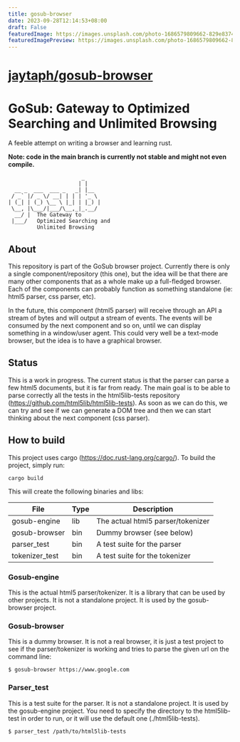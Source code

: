 ```yaml
---
title: gosub-browser
date: 2023-09-28T12:14:53+08:00
draft: False
featuredImage: https://images.unsplash.com/photo-1686579809662-829e8374d0a8?ixid=M3w0NjAwMjJ8MHwxfHJhbmRvbXx8fHx8fHx8fDE2OTU4NzQ0ODV8&ixlib=rb-4.0.3
featuredImagePreview: https://images.unsplash.com/photo-1686579809662-829e8374d0a8?ixid=M3w0NjAwMjJ8MHwxfHJhbmRvbXx8fHx8fHx8fDE2OTU4NzQ0ODV8&ixlib=rb-4.0.3
---
```


# [jaytaph/gosub-browser](https://github.com/jaytaph/gosub-browser)

# GoSub: Gateway to Optimized Searching and Unlimited Browsing

A feeble attempt on writing a browser and learning rust.

**Note: code in the main branch is currently not stable and might not even compile.**

```
                       _     
                      | |    
  __ _  ___  ___ _   _| |__  
 / _` |/ _ \/ __| | | | '_ \ 
| (_| | (_) \__ \ |_| | |_) |
 \__, |\___/|___/\__,_|_.__/ 
  __/ |  The Gateway to                    
 |___/   Optimized Searching and 
         Unlimited Browsing                    
```


## About

This repository is part of the GoSub browser project. Currently there is only a single component/repository (this one), 
but the idea will be that there are many other components that as a whole make up a full-fledged browser. Each of the 
components can probably function as something standalone (ie: html5 parser, css parser, etc).

In the future, this component (html5 parser) will receive through an API a stream of bytes and will output a stream of
events. The events will be consumed by the next component and so on, until we can display something in a window/user 
agent. This could very well be a text-mode browser, but the idea is to have a graphical browser.


## Status

This is a work in progress. The current status is that the parser can parse a few html5 documents, but it is far from
ready. The main goal is to be able to parse correctly all the tests in the html5lib-tests repository 
(https://github.com/html5lib/html5lib-tests). As soon as we can do this, we can try and see if we can generate a DOM 
tree and then we can start thinking about the next component (css parser).

## How to build

This project uses cargo (https://doc.rust-lang.org/cargo/). To build the project, simply run:

``` 
cargo build
```

This will create the following binaries and libs:

| File           | Type | Description                       |
|----------------|------|-----------------------------------|
| gosub-engine   | lib  | The actual html5 parser/tokenizer |
| gosub-browser  | bin  | Dummy browser (see below)         |
| parser_test    | bin  | A test suite for the parser       |
| tokenizer_test | bin  | A test suite for the tokenizer    |

### Gosub-engine

This is the actual html5 parser/tokenizer. It is a library that can be used by other projects. It is not a standalone
project. It is used by the gosub-browser project.

### Gosub-browser

This is a dummy browser. It is not a real browser, it is just a test project to see if the parser/tokenizer is working 
and tries to parse the given url on the command line:

```shell
$ gosub-browser https://www.google.com
```

### Parser_test

This is a test suite for the parser. It is not a standalone project. It is used by the gosub-engine project. You need 
to specify the directory to the html5lib-test in order to run, or it will use the default one (./html5lib-tests).

```shell
$ parser_test /path/to/html5lib-tests
```
